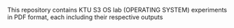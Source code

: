 This repository contains KTU S3 OS lab (OPERATING SYSTEM) experiments in PDF format, each including their respective outputs
